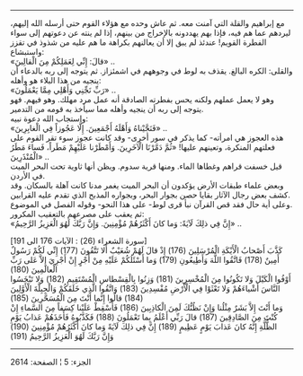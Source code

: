 ------------------------------------------------------------------------

مع إبراهيم والقلة التي آمنت معه. ثم عاش وحده مع هؤلاء القوم حتى أرسله
الله إليهم، ليردهم عما هم فيه، فإذا بهم يهددونه بالإخراج من بينهم، إذا
لم ينته عن دعوتهم إلى سواء الفطرة القويم! عندئذ لم يبق إلا أن يعالنهم
بكراهة ما هم عليه من شذوذ في تقزز واستبشاع:  
«قالَ: إِنِّي لِعَمَلِكُمْ مِنَ الْقالِينَ» ..  
والقلى: الكره البالغ. يقذف به لوط في وجوههم في اشمئزاز. ثم يتوجه إلى ربه
بالدعاء أن ينجيه من هذا البلاء هو وأهله:  
«رَبِّ نَجِّنِي وَأَهْلِي مِمَّا يَعْمَلُونَ» ..  
وهو لا يعمل عملهم ولكنه يحس بفطرته الصادقة أنه عمل مرد مهلك. وهو فيهم.
فهو يتوجه إلى ربه أن ينجيه وأهله مما سيأخذ به قومه من التدمير.  
واستجاب الله دعوة نبيه:  
«فَنَجَّيْناهُ وَأَهْلَهُ أَجْمَعِينَ. إِلَّا عَجُوزاً فِي الْغابِرِينَ» ..  
هذه العجوز هي امرأته- كما يذكر في سور أخرى- وقد كانت عجوز سوء تقر القوم
على فعلتهم المنكرة، وتعينهم عليها! «ثُمَّ دَمَّرْنَا الْآخَرِينَ. وَأَمْطَرْنا عَلَيْهِمْ
مَطَراً، فَساءَ مَطَرُ الْمُنْذَرِينَ» ..  
قيل خسفت قراهم وغطاها الماء. ومنها قرية سدوم. ويظن أنها ثاوية تحت البحر
الميت في الأردن.  
وبعض علماء طبقات الأرض يؤكدون أن البحر الميت يغمر مدنا كانت آهلة
بالسكان. وقد كشف بعض رجال الآثار بقايا حصن بجوار البحر، وبجواره المذبح
الذي تقدم عليه القرابين.  
وعلى أية حال فقد قص القرآن نبأ قرى لوط- على هذا النحو- وقوله الفصل في
الموضوع.  
ثم يعقب على مصرعهم بالتعقيب المكرور:  
«إِنَّ فِي ذلِكَ لَآيَةً: وَما كانَ أَكْثَرُهُمْ مُؤْمِنِينَ. وَإِنَّ رَبَّكَ لَهُوَ الْعَزِيزُ الرَّحِيمُ» ..  
  
\[سورة الشعراء (26) : الآيات 176 الى 191\]  
كَذَّبَ أَصْحابُ الْأَيْكَةِ الْمُرْسَلِينَ (176) إِذْ قالَ لَهُمْ شُعَيْبٌ أَلا تَتَّقُونَ (177) إِنِّي لَكُمْ
رَسُولٌ أَمِينٌ (178) فَاتَّقُوا اللَّهَ وَأَطِيعُونِ (179) وَما أَسْئَلُكُمْ عَلَيْهِ مِنْ أَجْرٍ إِنْ أَجْرِيَ
إِلاَّ عَلى رَبِّ الْعالَمِينَ (180)  
أَوْفُوا الْكَيْلَ وَلا تَكُونُوا مِنَ الْمُخْسِرِينَ (181) وَزِنُوا بِالْقِسْطاسِ الْمُسْتَقِيمِ (182)
وَلا تَبْخَسُوا النَّاسَ أَشْياءَهُمْ وَلا تَعْثَوْا فِي الْأَرْضِ مُفْسِدِينَ (183) وَاتَّقُوا الَّذِي
خَلَقَكُمْ وَالْجِبِلَّةَ الْأَوَّلِينَ (184) قالُوا إِنَّما أَنْتَ مِنَ الْمُسَحَّرِينَ (185)  
وَما أَنْتَ إِلاَّ بَشَرٌ مِثْلُنا وَإِنْ نَظُنُّكَ لَمِنَ الْكاذِبِينَ (186) فَأَسْقِطْ عَلَيْنا كِسَفاً مِنَ
السَّماءِ إِنْ كُنْتَ مِنَ الصَّادِقِينَ (187) قالَ رَبِّي أَعْلَمُ بِما تَعْمَلُونَ (188) فَكَذَّبُوهُ
فَأَخَذَهُمْ عَذابُ يَوْمِ الظُّلَّةِ إِنَّهُ كانَ عَذابَ يَوْمٍ عَظِيمٍ (189) إِنَّ فِي ذلِكَ لَآيَةً وَما كانَ
أَكْثَرُهُمْ مُؤْمِنِينَ (190)  
وَإِنَّ رَبَّكَ لَهُوَ الْعَزِيزُ الرَّحِيمُ (191)

------------------------------------------------------------------------

الجزء: 5 ¦ الصفحة: 2614
